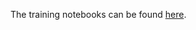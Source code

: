 The training notebooks can be found [here](https://drive.google.com/drive/folders/1Z-7UN-wme7hLOFIwX_ulh7mv1gLKtabf?usp=sharing).
